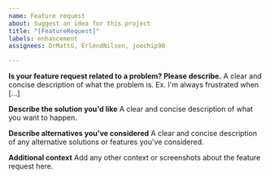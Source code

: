 ```yaml
---
name: Feature request
about: Suggest an idea for this project
title: "[FeatureRequest]"
labels: enhancement
assignees: DrMattG, ErlendNilsen, joechip90

---
```


**Is your feature request related to a problem? Please describe.**
A clear and concise description of what the problem is. Ex. I'm always frustrated when [...]

**Describe the solution you'd like**
A clear and concise description of what you want to happen.

**Describe alternatives you've considered**
A clear and concise description of any alternative solutions or features you've considered.

**Additional context**
Add any other context or screenshots about the feature request here.
